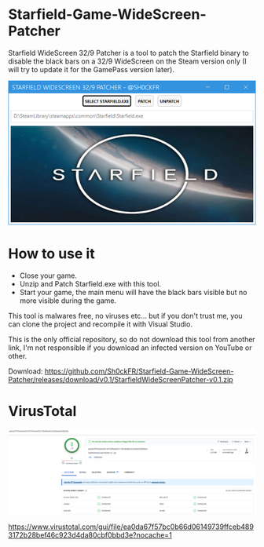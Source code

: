 # Starfield-Game-WideScreen-Patcher
Starfield WideScreen 32/9 Patcher is a tool to patch the Starfield binary to disable the black bars on a 32/9 WideScreen on the Steam version only (I will try to update it for the GamePass version later).

![Alt text](screenshot.png?raw=true "Screenshot")

# How to use it

- Close your game.
- Unzip and Patch Starfield.exe with this tool.
- Start your game, the main menu will have the black bars visible but no more visible during the game.

This tool is malwares free, no viruses etc... but if you don't trust me, you can clone the project and recompile it with Visual Studio.

This is the only official repository, so do not download this tool from another link, I'm not responsible if you download an infected version on YouTube or other.

Download: https://github.com/Sh0ckFR/Starfield-Game-WideScreen-Patcher/releases/download/v0.1/StarfieldWideScreenPatcher-v0.1.zip

# VirusTotal

![Alt text](screenshot2.png?raw=true "Screenshot")

https://www.virustotal.com/gui/file/ea0da67f57bc0b66d06149739ffceb4893172b28bef46c923d4da80cbf0bbd3e?nocache=1
